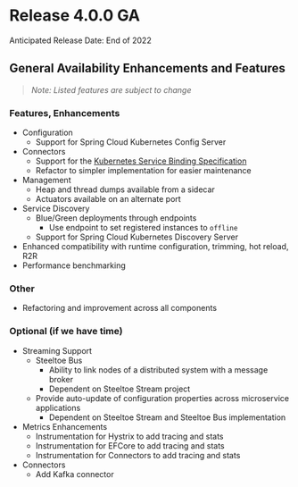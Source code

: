 # Release 4.0.0 GA

Anticipated Release Date: End of 2022

## General Availability Enhancements and Features

>*Note: Listed features are subject to change*

### Features, Enhancements

* Configuration
  * Support for Spring Cloud Kubernetes Config Server
* Connectors
  * Support for the [Kubernetes Service Binding Specification](https://github.com/servicebinding/spec)
  * Refactor to simpler implementation for easier maintenance
* Management
  * Heap and thread dumps available from a sidecar
  * Actuators available on an alternate port
* Service Discovery
  * Blue/Green deployments through endpoints
    * Use endpoint to set registered instances to `offline`
  * Support for Spring Cloud Kubernetes Discovery Server
* Enhanced compatibility with runtime configuration, trimming, hot reload, R2R
* Performance benchmarking

### Other

* Refactoring and improvement across all components

### Optional (if we have time)

* Streaming Support
  * Steeltoe Bus
    * Ability to link nodes of a distributed system with a message broker
    * Dependent on Steeltoe Stream project
  * Provide auto-update of configuration properties across microservice applications
    * Dependent on Steeltoe Stream and Steeltoe Bus implementation
* Metrics Enhancements
  * Instrumentation for Hystrix to add tracing and stats
  * Instrumentation for EFCore to add tracing and stats
  * Instrumentation for Connectors to add tracing and stats
* Connectors
  * Add Kafka connector
